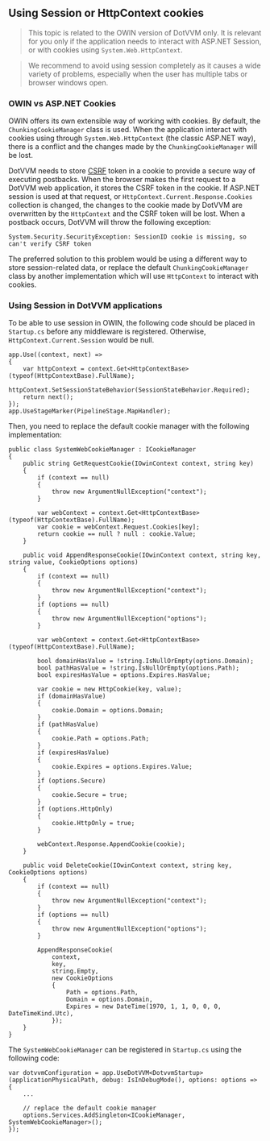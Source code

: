 ## Using Session or HttpContext cookies

> This topic is related to the OWIN version of DotVVM only. It is relevant for you only if the application needs to interact with ASP.NET Session, or with cookies using `System.Web.HttpContext`.

> We recommend to avoid using session completely as it causes a wide variety of problems, especially when the user has multiple tabs or browser windows open.

### OWIN vs ASP.NET Cookies

OWIN offers its own extensible way of working with cookies. By default, the `ChunkingCookieManager` class is used. When the application interact with cookies using through `System.Web.HttpContext` (the classic ASP.NET way), there is a conflict and the changes made by the `ChunkingCookieManager` will be lost.

DotVVM needs to store [CSRF](https://en.wikipedia.org/wiki/Cross-site_request_forgery) token in a cookie to provide a secure way of executing postbacks. When the browser makes the first request to a DotVVM web application, it stores the CSRF token in the cookie. If ASP.NET session is used at that request, or `HttpContext.Current.Response.Cookies` collection is changed, the changes to the cookie made by DotVVM are overwritten by the `HttpContext` and the CSRF token will be lost. When a postback occurs, DotVVM will throw the following exception: 

```
System.Security.SecurityException: SessionID cookie is missing, so can't verify CSRF token
```

The preferred solution to this problem would be using a different way to store session-related data, or replace the default `ChunkingCookieManager` class by another implementation which will use `HttpContext` to interact with cookies.

### Using Session in DotVVM applications

To be able to use session in OWIN, the following code should be placed in `Startup.cs` before any middleware is registered. Otherwise, `HttpContext.Current.Session` would be null.

```CSHARP
app.Use((context, next) =>
{
    var httpContext = context.Get<HttpContextBase>(typeof(HttpContextBase).FullName);
    httpContext.SetSessionStateBehavior(SessionStateBehavior.Required);
    return next();
});
app.UseStageMarker(PipelineStage.MapHandler);
```

Then, you need to replace the default cookie manager with the following implementation:

```CSHARP
public class SystemWebCookieManager : ICookieManager
{
    public string GetRequestCookie(IOwinContext context, string key)
    {
        if (context == null)
        {
            throw new ArgumentNullException("context");
        }

        var webContext = context.Get<HttpContextBase>(typeof(HttpContextBase).FullName);
        var cookie = webContext.Request.Cookies[key];
        return cookie == null ? null : cookie.Value;
    }

    public void AppendResponseCookie(IOwinContext context, string key, string value, CookieOptions options)
    {
        if (context == null)
        {
            throw new ArgumentNullException("context");
        }
        if (options == null)
        {
            throw new ArgumentNullException("options");
        }

        var webContext = context.Get<HttpContextBase>(typeof(HttpContextBase).FullName);

        bool domainHasValue = !string.IsNullOrEmpty(options.Domain);
        bool pathHasValue = !string.IsNullOrEmpty(options.Path);
        bool expiresHasValue = options.Expires.HasValue;

        var cookie = new HttpCookie(key, value);
        if (domainHasValue)
        {
            cookie.Domain = options.Domain;
        }
        if (pathHasValue)
        {
            cookie.Path = options.Path;
        }
        if (expiresHasValue)
        {
            cookie.Expires = options.Expires.Value;
        }
        if (options.Secure)
        {
            cookie.Secure = true;
        }
        if (options.HttpOnly)
        {
            cookie.HttpOnly = true;
        }

        webContext.Response.AppendCookie(cookie);
    }

    public void DeleteCookie(IOwinContext context, string key, CookieOptions options)
    {
        if (context == null)
        {
            throw new ArgumentNullException("context");
        }
        if (options == null)
        {
            throw new ArgumentNullException("options");
        }

        AppendResponseCookie(
            context,
            key,
            string.Empty,
            new CookieOptions
            {
                Path = options.Path,
                Domain = options.Domain,
                Expires = new DateTime(1970, 1, 1, 0, 0, 0, DateTimeKind.Utc),
            });
    }
}
```

The `SystemWebCookieManager` can be registered in `Startup.cs` using the following code:

```
var dotvvmConfiguration = app.UseDotVVM<DotvvmStartup>(applicationPhysicalPath, debug: IsInDebugMode(), options: options =>
{
    ...

    // replace the default cookie manager
    options.Services.AddSingleton<ICookieManager, SystemWebCookieManager>();
});
```